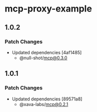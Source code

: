 # mcp-proxy-example

## 1.0.2

### Patch Changes

- Updated dependencies [4af1485]
  - @null-shot/mcp@0.3.0

## 1.0.1

### Patch Changes

- Updated dependencies [89571a8]
  - @xava-labs/mcp@0.2.1
